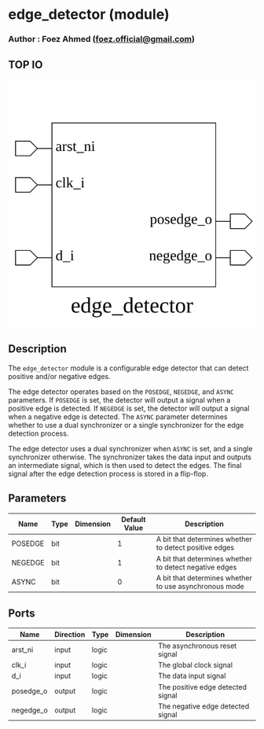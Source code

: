 # edge_detector (module)

### Author : Foez Ahmed (foez.official@gmail.com)

## TOP IO
<img src="./edge_detector_top.svg">

## Description

The `edge_detector` module is a configurable edge detector that can detect positive and/or negative
edges.

The edge detector operates based on the `POSEDGE`, `NEGEDGE`, and `ASYNC` parameters. If `POSEDGE`
is set, the detector will output a signal when a positive edge is detected. If `NEGEDGE` is set, the
detector will output a signal when a negative edge is detected. The `ASYNC` parameter determines
whether to use a dual synchronizer or a single synchronizer for the edge detection process.

The edge detector uses a dual synchronizer when `ASYNC` is set, and a single synchronizer otherwise.
The synchronizer takes the data input and outputs an intermediate signal, which is then used to
detect the edges. The final signal after the edge detection process is stored in a flip-flop.

## Parameters
|Name|Type|Dimension|Default Value|Description|
|-|-|-|-|-|
|POSEDGE|bit||1|A bit that determines whether to detect positive edges|
|NEGEDGE|bit||1|A bit that determines whether to detect negative edges|
|ASYNC|bit||0|A bit that determines whether to use asynchronous mode|

## Ports
|Name|Direction|Type|Dimension|Description|
|-|-|-|-|-|
|arst_ni|input|logic||The asynchronous reset signal|
|clk_i|input|logic||The global clock signal|
|d_i|input|logic||The data input signal|
|posedge_o|output|logic||The positive edge detected signal|
|negedge_o|output|logic||The negative edge detected signal|
